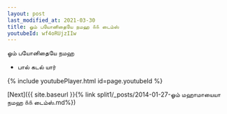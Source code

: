 ```yaml
---
layout: post
last_modified_at: 2021-03-30
title: ஓம் பயோனிதையே நமஹ ௧௧ டைம்ஸ்
youtubeId: wf4oRUjzIIw
---
```

 
 
 ஓம் பயோனிதையே நமஹ  
 
 -  பால் கடல் யார் 
 
  
 
  
 
 
 
 
 
 


{% include youtubePlayer.html id=page.youtubeId %}
 
[Next]({{ site.baseurl }}{% link  split1/_posts/2014-01-27-ஓம் மஹாமாயையா நமஹ ௧௧ டைம்ஸ்.md%})
 
